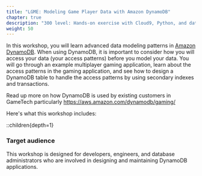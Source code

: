 ```yaml
---
title: "LGME: Modeling Game Player Data with Amazon DynamoDB"
chapter: true
description: "300 level: Hands-on exercise with Cloud9, Python, and data modelling best practices."
weight: 50
---
```



In this workshop, you will learn advanced data modeling patterns in [Amazon DynamoDB](https://docs.aws.amazon.com/amazondynamodb/latest/developerguide/Introduction.html). When using DynamoDB, it is important to consider how you will access your data (your access patterns) before you model your data. You will go through an example multiplayer gaming application, learn about the access patterns in the gaming application, and see how to design a DynamoDB table to handle the access patterns by using secondary indexes and transactions.

Read up more on how DynamoDB is used by existing customers in GameTech particularly
https://aws.amazon.com/dynamodb/gaming/

Here's what this workshop includes:

::children{depth=1}


### Target audience

This workshop is designed for developers, engineers, and database administrators who are involved in designing and maintaining DynamoDB applications.






